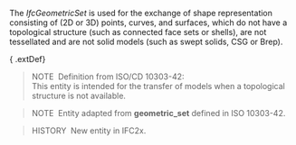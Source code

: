 ﻿The _IfcGeometricSet_ is used for the exchange of shape representation consisting of (2D or 3D) points, curves, and surfaces, which do not have a topological structure (such as connected face sets or shells), are not tessellated and are not solid models (such as swept solids, CSG or Brep).

{ .extDef}
> NOTE&nbsp; Definition from ISO/CD 10303-42:  
> This entity is intended for the transfer of models when a topological structure is not available.

> NOTE&nbsp; Entity adapted from **geometric_set** defined in ISO 10303-42.

> HISTORY&nbsp; New entity in IFC2x.
